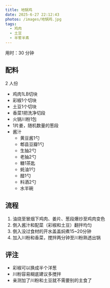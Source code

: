 ```yaml
---
title: 地锅鸡
date: 2025-6-27 22:12:43
photos: /images/地锅鸡.jpg
tags:
  - 鸡肉
  - 土豆
  - 半荤半素
---
```


用时：30 分钟

## 配料

2 人份

- 鸡肉1LB切块
- 彩椒1个切块
- 土豆1个切块
- 香菜1把洗净切段
- 火锅川粉1包
- 1片姜，随机数量的葱段
- 酱汁
  - 黄豆酱1勺
  - 郫县豆瓣1勺
  - 生抽2勺
  - 老抽2勺
  - 糖1茶匙
  - 蚝油1勺
  - 醋1勺
  - 料酒2勺
  - 水半碗

<!--more-->

## 流程

1. 油烧至冒烟下鸡肉、姜片、葱段爆炒至鸡肉变色
2. 倒入酱汁和配菜（彩椒和土豆）翻拌均匀
3. 倒入没过食材的开水盖盖焖煮15~20分钟
4. 加入川粉和香菜，搅拌两分钟至川粉熟透出锅

## 评注

- 彩椒可以换成半个洋葱
- 川粉容易糊底建议多搅拌
- 亲测加了川粉和土豆就不需要别的主食了